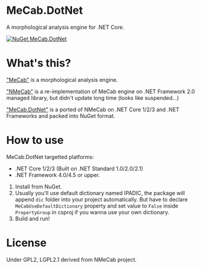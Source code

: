 # MeCab.DotNet

A morphological analysis engine for .NET Core.

[![NuGet MeCab.DotNet](https://img.shields.io/nuget/v/MeCab.DotNet.svg?style=flat)](https://www.nuget.org/packages/MeCab.DotNet)

# What's this?

["MeCab"](https://github.com/taku910/mecab) is a morphological analysis engine.

["NMeCab"](https://ja.osdn.net/projects/nmecab/) is a re-implementation of MeCab engine on .NET Framework 2.0 managed library, but didn't update long time (looks like suspended...)

["MeCab.DotNet"](https://ja.osdn.net/projects/nmecab/) is a ported of NMeCab on .NET Core 1/2/3 and .NET Frameworks and packed into NuGet format.

# How to use

MeCab.DotNet targetted platforms:
* .NET Core 1/2/3 (Built on .NET Standard 1.0/2.0/2.1)
* .NET Framework 4.0/4.5 or upper.

1. Install from NuGet.
2. Usually you'll use default dictionary named IPADIC, the package will append `dic` folder into your project automatically. But have to declare `MeCabUseDefaultDictionary` property and set value to `False` inside `PropertyGroup` in csproj if you wanna use your own dictionary.
3. Build and run!

# License
Under GPL2, LGPL2.1 derived from NMeCab project.
